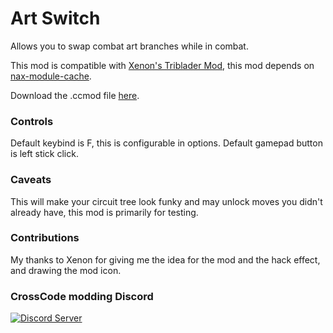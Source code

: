 # Art Switch
Allows you to swap combat art branches while in combat.

This mod is compatible with [Xenon's Triblader Mod](https://github.com/XenonA7/xenons-triblader-mod), this mod depends on [nax-module-cache](https://github.com/conorlawton/nax-module-cache/releases/).

Download the .ccmod file [here](https://github.com/conorlawton/nax-art-switch/releases/latest).

### Controls
Default keybind is F, this is configurable in options. Default gamepad button is left stick click.

### Caveats
This will make your circuit tree look funky and may unlock moves you didn't already have, this mod is primarily for testing.

### Contributions
My thanks to Xenon for giving me the idea for the mod and the hack effect, and drawing the mod icon.

### CrossCode modding Discord
[![Discord Server](https://img.shields.io/discord/382339402338402315.svg?label=Discord%20Server)](https://discord.gg/TFs6n5v)
